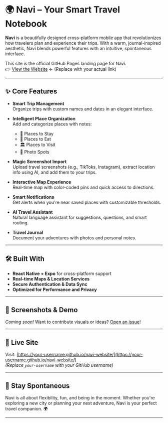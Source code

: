 # 🌍 Navi – Your Smart Travel Notebook

**Navi** is a beautifully designed cross-platform mobile app that revolutionizes how travelers plan and experience their trips. With a warm, journal-inspired aesthetic, Navi blends powerful features with an intuitive, spontaneous interface.

This site is the official GitHub Pages landing page for Navi.  
👉 [View the Website](https://your-username.github.io/navi-website/) ← (Replace with your actual link)

---

## ✨ Core Features

- **Smart Trip Management**  
  Organize trips with custom names and dates in an elegant interface.

- **Intelligent Place Organization**  
  Add and categorize places with notes:
  - 🏨 Places to Stay  
  - 🍴 Places to Eat  
  - 🏛️ Places to Visit  
  - 📸 Photo Spots

- **Magic Screenshot Import**  
  Upload travel screenshots (e.g., TikToks, Instagram), extract location info using AI, and add them to your trips.

- **Interactive Map Experience**  
  Real-time map with color-coded pins and quick access to directions.

- **Smart Notifications**  
  Get alerts when you're near saved places with customizable thresholds.

- **AI Travel Assistant**  
  Natural language assistant for suggestions, questions, and smart routing.

- **Travel Journal**  
  Document your adventures with photos and personal notes.

---

## 🛠 Built With

- **React Native + Expo** for cross-platform support  
- **Real-time Maps & Location Services**  
- **Secure Authentication & Data Sync**  
- **Optimized for Performance and Privacy**

---

## 📸 Screenshots & Demo

*Coming soon!* Want to contribute visuals or ideas? [Open an issue](https://github.com/your-username/navi-website/issues)!

---

## 📡 Live Site

Visit: [https://your-username.github.io/navi-website/](https://your-username.github.io/navi-website/)  
*(Replace `your-username` with your GitHub username)*

---

## 👋 Stay Spontaneous

Navi is all about flexibility, fun, and being in the moment. Whether you're exploring a new city or planning your next adventure, Navi is your perfect travel companion. 🌍

---